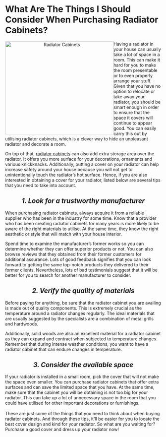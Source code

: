 # What Are The Things I Should Consider When Purchasing Radiator Cabinets?

 <p align="center">

<img src="https://ukradiatorcabinets.files.wordpress.com/2018/11/modern-radiator-covers.jpg?w=371&h=334" alt="Radiator Cabinets" style="float:left;width:350px;height:300px;">

</p>
Having a radiator in your house can usually take a lot of space in a room. This can make it hard for you to make the room presentable or to even properly arrange your stuff. Given that you have no option to relocate or take away your radiator, you should be smart enough in order to ensure that the space it covers will continue to appear good. You can easily carry this out by utilising radiator cabinets, which is a clever way to hide an unpleasant radiator and decorate a room. 

On top of that, <u><a href="https://www.radiatorcabinetsuk.co.uk/">radiator cabinets</a></u> can also add extra storage area over the radiator. It offers you more surface for your decorations, ornaments and various knickknacks. Additionally, putting a cover on your radiator can help increase safety around your house because you will not get to unintentionally touch the radiator’s hot surface. Hence, if you are also interested in obtaining a cover for your radiator, listed below are several tips that you need to take into account.

<h2><center><i><b>1. Look for a trustworthy manufacturer</b><br></i></center></h2>

When purchasing radiator cabinets, always acquire it from a reliable supplier who has been in the industry for some time. Know that a provider who has been creating radiator cabinets for many years is more likely to be aware of the right materials to utilise. At the same time, they know the right aesthetic or style that will match with your house interior.

Spend time to examine the manufacturer’s former works so you can determine whether they can offer superior products or not. You can also browse reviews that they obtained from their former customers for additional assurance. Lots of good feedback signifies that you can look forward to getting the same top-notch products they delivered to their former clients. Nevertheless, lots of bad testimonials suggest that it will be better for you to search for another manufacturer to consider. 

<h2><center><i><b>2. Verify the quality of materials</b><br></i></center></h2>

Before paying for anything, be sure that the radiator cabinet you are availing is made out of quality components. This is extremely crucial as the temperature around a radiator changes regularly. The ideal materials that are usually suggested by the specialists are a combination of metal grills and hardwoods.

Additionally, solid woods are also an excellent material for a radiator cabinet as they can expand and contract when subjected to temperature changes. Remember that during intense weather conditions, you want to have a radiator cabinet that can endure changes in temperature.

<h2><center><i><b>3. Consider the available space</b><br></i></center></h2>

If your radiator is installed in a small room, pick the cover that will not make the space even smaller. You can purchase radiator cabinets that offer extra surfaces and can save the limited space that you have. At the same time, make sure that the cabinet you will be obtaining is not too big for your radiator. This can take up a lot of unnecessary space in the room that you could have utilised for other important decorations or furnishings.
<BR><BR>
These are just some of the things that you need to think about when buying radiator cabinets. And through these tips, it'll be easier for you to locate the best cover design and kind for your radiator. So what are you waiting for? Purchase a good cover and dress up your radiator now!

 
